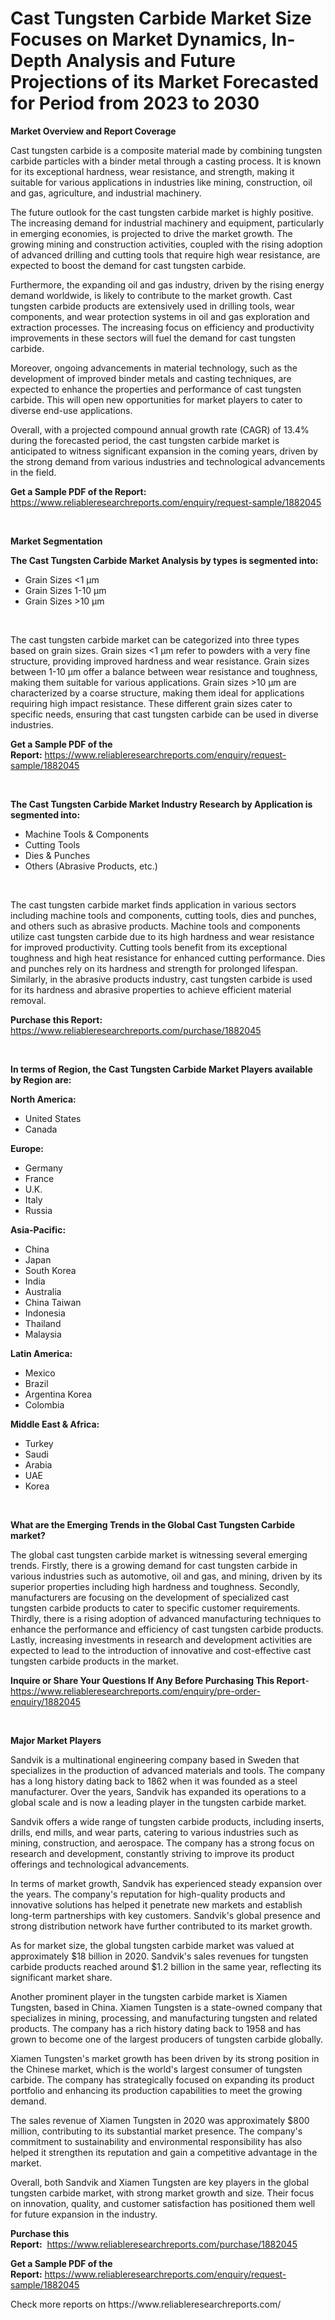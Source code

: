 <p><h1>Cast Tungsten Carbide Market Size Focuses on Market Dynamics, In-Depth Analysis and Future Projections of its Market Forecasted for Period from 2023 to 2030</h1></p><p><strong>Market Overview and Report Coverage</strong></p>
<p><p>Cast tungsten carbide is a composite material made by combining tungsten carbide particles with a binder metal through a casting process. It is known for its exceptional hardness, wear resistance, and strength, making it suitable for various applications in industries like mining, construction, oil and gas, agriculture, and industrial machinery.</p><p>The future outlook for the cast tungsten carbide market is highly positive. The increasing demand for industrial machinery and equipment, particularly in emerging economies, is projected to drive the market growth. The growing mining and construction activities, coupled with the rising adoption of advanced drilling and cutting tools that require high wear resistance, are expected to boost the demand for cast tungsten carbide.</p><p>Furthermore, the expanding oil and gas industry, driven by the rising energy demand worldwide, is likely to contribute to the market growth. Cast tungsten carbide products are extensively used in drilling tools, wear components, and wear protection systems in oil and gas exploration and extraction processes. The increasing focus on efficiency and productivity improvements in these sectors will fuel the demand for cast tungsten carbide.</p><p>Moreover, ongoing advancements in material technology, such as the development of improved binder metals and casting techniques, are expected to enhance the properties and performance of cast tungsten carbide. This will open new opportunities for market players to cater to diverse end-use applications.</p><p>Overall, with a projected compound annual growth rate (CAGR) of 13.4% during the forecasted period, the cast tungsten carbide market is anticipated to witness significant expansion in the coming years, driven by the strong demand from various industries and technological advancements in the field.</p></p>
<p><strong>Get a Sample PDF of the Report:</strong> <a href="https://www.reliableresearchreports.com/enquiry/request-sample/1882045">https://www.reliableresearchreports.com/enquiry/request-sample/1882045</a></p>
<p>&nbsp;</p>
<p><strong>Market Segmentation</strong></p>
<p><strong>The Cast Tungsten Carbide Market Analysis by types is segmented into:</strong></p>
<p><ul><li>Grain Sizes <1 µm</li><li>Grain Sizes 1-10 µm</li><li>Grain Sizes >10 µm</li></ul></p>
<p>&nbsp;</p>
<p><p>The cast tungsten carbide market can be categorized into three types based on grain sizes. Grain sizes <1 µm refer to powders with a very fine structure, providing improved hardness and wear resistance. Grain sizes between 1-10 µm offer a balance between wear resistance and toughness, making them suitable for various applications. Grain sizes >10 µm are characterized by a coarse structure, making them ideal for applications requiring high impact resistance. These different grain sizes cater to specific needs, ensuring that cast tungsten carbide can be used in diverse industries.</p></p>
<p><strong>Get a Sample PDF of the Report:</strong>&nbsp;<a href="https://www.reliableresearchreports.com/enquiry/request-sample/1882045">https://www.reliableresearchreports.com/enquiry/request-sample/1882045</a></p>
<p>&nbsp;</p>
<p><strong>The Cast Tungsten Carbide Market Industry Research by Application is segmented into:</strong></p>
<p><ul><li>Machine Tools & Components</li><li>Cutting Tools</li><li>Dies & Punches</li><li>Others (Abrasive Products, etc.)</li></ul></p>
<p>&nbsp;</p>
<p><p>The cast tungsten carbide market finds application in various sectors including machine tools and components, cutting tools, dies and punches, and others such as abrasive products. Machine tools and components utilize cast tungsten carbide due to its high hardness and wear resistance for improved productivity. Cutting tools benefit from its exceptional toughness and high heat resistance for enhanced cutting performance. Dies and punches rely on its hardness and strength for prolonged lifespan. Similarly, in the abrasive products industry, cast tungsten carbide is used for its hardness and abrasive properties to achieve efficient material removal.</p></p>
<p><strong>Purchase this Report:</strong>&nbsp; <a href="https://www.reliableresearchreports.com/purchase/1882045">https://www.reliableresearchreports.com/purchase/1882045</a></p>
<p>&nbsp;</p>
<p><strong>In terms of Region, the Cast Tungsten Carbide Market Players available by Region are:</strong></p>
<p>
    <p> <strong> North America: </strong>
        <ul>
            <li>United States</li>
            <li>Canada</li>
        </ul>
        </p> 
    <p> <strong> Europe: </strong>
        <ul>
            <li>Germany</li>
            <li>France</li>
            <li>U.K.</li>
            <li>Italy</li>
            <li>Russia</li>
        </ul>
        </p> 
    <p> <strong> Asia-Pacific: </strong>
        <ul>
            <li>China</li>
            <li>Japan</li>
            <li>South Korea</li>
            <li>India</li>
            <li>Australia</li>
            <li>China Taiwan</li>
            <li>Indonesia</li>
            <li>Thailand</li>
            <li>Malaysia</li>
        </ul>
        </p> 
    <p> <strong> Latin America: </strong>
        <ul>
            <li>Mexico</li>
            <li>Brazil</li>
            <li>Argentina Korea</li>
            <li>Colombia</li>
        </ul>
        </p> 
    <p> <strong> Middle East & Africa: </strong>
        <ul>
            <li>Turkey</li>
            <li>Saudi</li>
            <li>Arabia</li>
            <li>UAE</li>
            <li>Korea</li>
        </ul>
    </p>
    </p>
<p>&nbsp;</p>
<p><strong>What are the Emerging Trends in the Global Cast Tungsten Carbide market?</strong></p>
<p><p>The global cast tungsten carbide market is witnessing several emerging trends. Firstly, there is a growing demand for cast tungsten carbide in various industries such as automotive, oil and gas, and mining, driven by its superior properties including high hardness and toughness. Secondly, manufacturers are focusing on the development of specialized cast tungsten carbide products to cater to specific customer requirements. Thirdly, there is a rising adoption of advanced manufacturing techniques to enhance the performance and efficiency of cast tungsten carbide products. Lastly, increasing investments in research and development activities are expected to lead to the introduction of innovative and cost-effective cast tungsten carbide products in the market.</p></p>
<p><strong>Inquire or Share Your Questions If Any Before Purchasing This Report</strong>- <a href="https://www.reliableresearchreports.com/enquiry/pre-order-enquiry/1882045">https://www.reliableresearchreports.com/enquiry/pre-order-enquiry/1882045</a></p>
<p>&nbsp;</p>
<p><strong>Major Market Players</strong></p>
<p><p>Sandvik is a multinational engineering company based in Sweden that specializes in the production of advanced materials and tools. The company has a long history dating back to 1862 when it was founded as a steel manufacturer. Over the years, Sandvik has expanded its operations to a global scale and is now a leading player in the tungsten carbide market.</p><p>Sandvik offers a wide range of tungsten carbide products, including inserts, drills, end mills, and wear parts, catering to various industries such as mining, construction, and aerospace. The company has a strong focus on research and development, constantly striving to improve its product offerings and technological advancements.</p><p>In terms of market growth, Sandvik has experienced steady expansion over the years. The company's reputation for high-quality products and innovative solutions has helped it penetrate new markets and establish long-term partnerships with key customers. Sandvik's global presence and strong distribution network have further contributed to its market growth.</p><p>As for market size, the global tungsten carbide market was valued at approximately $18 billion in 2020. Sandvik's sales revenues for tungsten carbide products reached around $1.2 billion in the same year, reflecting its significant market share.</p><p>Another prominent player in the tungsten carbide market is Xiamen Tungsten, based in China. Xiamen Tungsten is a state-owned company that specializes in mining, processing, and manufacturing tungsten and related products. The company has a rich history dating back to 1958 and has grown to become one of the largest producers of tungsten carbide globally.</p><p>Xiamen Tungsten's market growth has been driven by its strong position in the Chinese market, which is the world's largest consumer of tungsten carbide. The company has strategically focused on expanding its product portfolio and enhancing its production capabilities to meet the growing demand.</p><p>The sales revenue of Xiamen Tungsten in 2020 was approximately $800 million, contributing to its substantial market presence. The company's commitment to sustainability and environmental responsibility has also helped it strengthen its reputation and gain a competitive advantage in the market.</p><p>Overall, both Sandvik and Xiamen Tungsten are key players in the global tungsten carbide market, with strong market growth and size. Their focus on innovation, quality, and customer satisfaction has positioned them well for future expansion in the industry.</p></p>
<p><strong>Purchase this Report:</strong>&nbsp;&nbsp;<a href="https://www.reliableresearchreports.com/purchase/1882045">https://www.reliableresearchreports.com/purchase/1882045</a></p>
<p></p>
<p><strong>Get a Sample PDF of the Report:</strong>&nbsp;<a href="https://www.reliableresearchreports.com/enquiry/request-sample/1882045">https://www.reliableresearchreports.com/enquiry/request-sample/1882045</a></p>
<p>Check more reports on https://www.reliableresearchreports.com/</p>